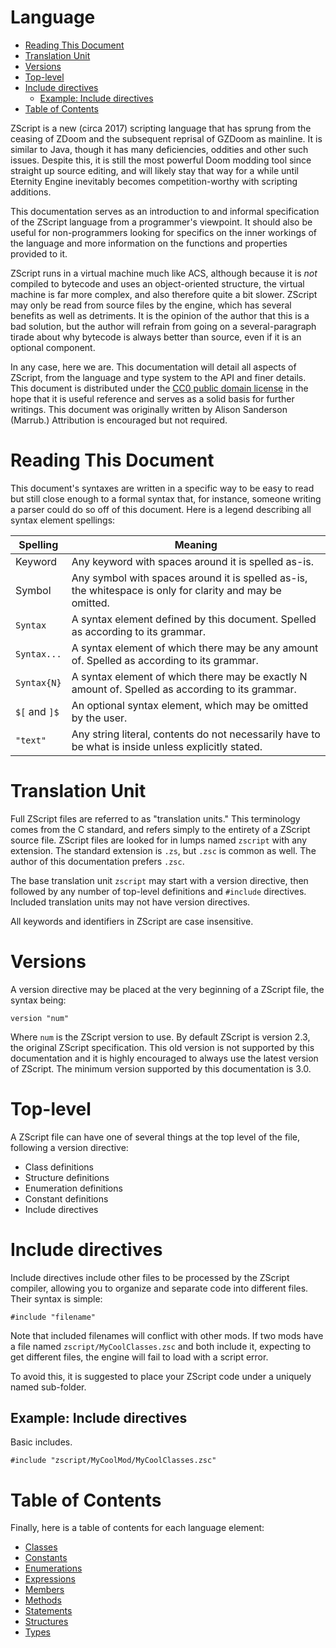# Language

<!-- vim-markdown-toc GFM -->

* [Reading This Document](#reading-this-document)
* [Translation Unit](#translation-unit)
* [Versions](#versions)
* [Top-level](#top-level)
* [Include directives](#include-directives)
	* [Example: Include directives](#example-include-directives)
* [Table of Contents](#table-of-contents)

<!-- vim-markdown-toc -->

ZScript is a new (circa 2017) scripting language that has sprung from the
ceasing of ZDoom and the subsequent reprisal of GZDoom as mainline. It is
similar to Java, though it has many deficiencies, oddities and other such
issues. Despite this, it is still the most powerful Doom modding tool since
straight up source editing, and will likely stay that way for a while until
Eternity Engine inevitably becomes competition-worthy with scripting additions.

This documentation serves as an introduction to and informal specification of
the ZScript language from a programmer's viewpoint. It should also be useful
for non-programmers looking for specifics on the inner workings of the language
and more information on the functions and properties provided to it.

ZScript runs in a virtual machine much like ACS, although because it is *not*
compiled to bytecode and uses an object-oriented structure, the virtual machine
is far more complex, and also therefore quite a bit slower. ZScript may only be
read from source files by the engine, which has several benefits as well as
detriments. It is the opinion of the author that this is a bad solution, but
the author will refrain from going on a several-paragraph tirade about why
bytecode is always better than source, even if it is an optional component.

In any case, here we are. This documentation will detail all aspects of
ZScript, from the language and type system to the API and finer details. This
document is distributed under the [CC0 public domain license](LICENSE.txt) in
the hope that it is useful reference and serves as a solid basis for further
writings. This document was originally written by Alison Sanderson (Marrub.)
Attribution is encouraged but not required.

# Reading This Document

This document's syntaxes are written in a specific way to be easy to read but
still close enough to a formal syntax that, for instance, someone writing a
parser could do so off of this document. Here is a legend describing all syntax
element spellings:

| Spelling      | Meaning                                                                                                   |
| --------      | -------                                                                                                   |
| Keyword       | Any keyword with spaces around it is spelled as-is.                                                       |
| Symbol        | Any symbol with spaces around it is spelled as-is, the whitespace is only for clarity and may be omitted. |
| `Syntax`      | A syntax element defined by this document. Spelled as according to its grammar.                           |
| `Syntax...`   | A syntax element of which there may be any amount of. Spelled as according to its grammar.                |
| `Syntax{N}`   | A syntax element of which there may be exactly N amount of. Spelled as according to its grammar.          |
| `$[` and `]$` | An optional syntax element, which may be omitted by the user.                                             |
| `"text"`      | Any string literal, contents do not necessarily have to be what is inside unless explicitly stated.       |

# Translation Unit

Full ZScript files are referred to as "translation units." This terminology
comes from the C standard, and refers simply to the entirety of a ZScript
source file. ZScript files are looked for in lumps named `zscript` with any
extension. The standard extension is `.zs`, but `.zsc` is common as well. The
author of this documentation prefers `.zsc`.

The base translation unit `zscript` may start with a version directive, then
followed by any number of top-level definitions and `#include` directives.
Included translation units may not have version directives.

All keywords and identifiers in ZScript are case insensitive.

# Versions

A version directive may be placed at the very beginning of a ZScript file, the
syntax being:

```
version "num"
```

Where `num` is the ZScript version to use. By default ZScript is version
2.3, the original ZScript specification. This old version is not supported
by this documentation and it is highly encouraged to always use the latest
version of ZScript. The minimum version supported by this documentation is 3.0.

# Top-level

A ZScript file can have one of several things at the top level of the file,
following a version directive:

* Class definitions
* Structure definitions
* Enumeration definitions
* Constant definitions
* Include directives


# Include directives

Include directives include other files to be processed by the ZScript compiler,
allowing you to organize and separate code into different files. Their syntax
is simple:

```
#include "filename"
```

Note that included filenames will conflict with other mods. If two mods have a
file named `zscript/MyCoolClasses.zsc` and both include it, expecting to get
different files, the engine will fail to load with a script error.

To avoid this, it is suggested to place your ZScript code under a uniquely
named sub-folder.

## Example: Include directives

Basic includes.

```
#include "zscript/MyCoolMod/MyCoolClasses.zsc"
```

# Table of Contents

Finally, here is a table of contents for each language element:

<!-- inter-toc -->

* [Classes](language/Classes.md)
* [Constants](language/Constants.md)
* [Enumerations](language/Enumerations.md)
* [Expressions](language/Expressions.md)
* [Members](language/Members.md)
* [Methods](language/Methods.md)
* [Statements](language/Statements.md)
* [Structures](language/Structures.md)
* [Types](language/Types.md)

<!-- end -->

<!-- EOF -->
